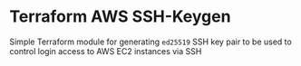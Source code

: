 # Terraform AWS SSH-Keygen
Simple Terraform module for generating `ed25519` SSH key pair to be used to control login access to AWS EC2 instances via SSH
